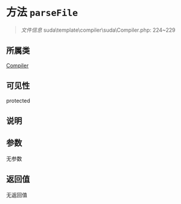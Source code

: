 # 方法 `parseFile`

> *文件信息* suda\template\compiler\suda\Compiler.php: 224~229

## 所属类 

[Compiler](../Compiler.md)

## 可见性

 protected 

## 说明



## 参数


无参数


## 返回值

无返回值
